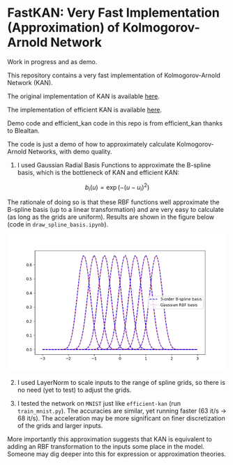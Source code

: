 # FastKAN: Very Fast Implementation (Approximation) of Kolmogorov-Arnold Network

Work in progress and as demo.

This repository contains a very fast implementation of Kolmogorov-Arnold Network (KAN).

The original implementation of KAN is available [here](https://github.com/KindXiaoming/pykan).

The implementation of efficient KAN is available [here](https://github.com/Blealtan/efficient-kan).

Demo code and efficient_kan code in this repo is from efficient_kan thanks to Blealtan.

The code is just a demo of how to approximately calculate Kolmogorov-Arnold Networks, with demo quality.

1. I used Gaussian Radial Basis Functions to approximate the B-spline basis, which is the bottleneck of KAN and efficient KAN:

$$b_{i}(u)=\exp(-(u-u_i)^2)$$

The rationale of doing so is that these RBF functions well approximate the B-spline basis (up to a linear transformation) and are very easy to calculate (as long as the grids are uniform). Results are shown in the figure below (code in `draw_spline_basis.ipynb`). 

![RBF well approximates 3-order B-spline basis.](img/compare_basis.png)

2. I used LayerNorm to scale inputs to the range of spline grids, so there is no need (yet to test) to adjust the grids.

3. I tested the network on `MNIST` just like `efficient-kan` (run `train_mnist.py`). The accuracies are similar, yet running faster (63 it/s -> 68 it/s). The acceleration may be more significant on finer discretization of the grids and larger inputs.

More importantly this approximation suggests that KAN is equivalent to adding an RBF transformation to the inputs some place in the model. Someone may dig deeper into this for expression or approximation theories.